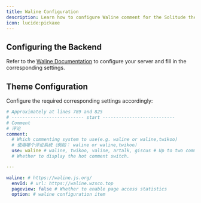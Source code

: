 ```yaml
---
title: Waline Configuration
description: Learn how to configure Waline comment for the Solitude theme.
icon: lucide:pickaxe
---
```


## Configuring the Backend

Refer to the [Waline Documentation](https://waline.js.org/) to configure your server and fill in the corresponding settings.

## Theme Configuration

Configure the required corresponding settings accordingly:

```yml [_config.solitude.yml]
# Approximately at lines 789 and 825
# --------------------------- start ---------------------------
# Comment
# 评论
comment:
  # Which commenting system to use(e.g. waline or waline,twikoo)
  # 使用哪个评论系统（例如： waline or waline,twikoo）
  use: waline # waline, twikoo, valine, artalk, giscus # Up to two comment systems can be turned on at the same time
  # Whether to display the hot comment switch.

···

waline: # https://waline.js.org/
  envId: # url: https://waline.wzsco.top
  pageview: false # Whether to enable page access statistics
  option: # waline configuration item
```